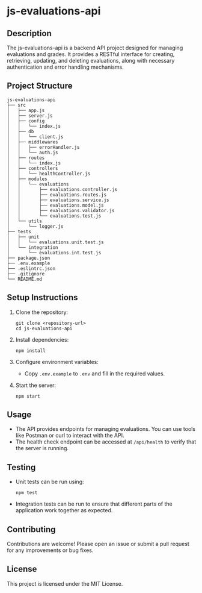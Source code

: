 # js-evaluations-api

## Description
The js-evaluations-api is a backend API project designed for managing evaluations and grades. It provides a RESTful interface for creating, retrieving, updating, and deleting evaluations, along with necessary authentication and error handling mechanisms.

## Project Structure
```
js-evaluations-api
├── src
│   ├── app.js
│   ├── server.js
│   ├── config
│   │   └── index.js
│   ├── db
│   │   └── client.js
│   ├── middlewares
│   │   ├── errorHandler.js
│   │   └── auth.js
│   ├── routes
│   │   └── index.js
│   ├── controllers
│   │   └── healthController.js
│   ├── modules
│   │   └── evaluations
│   │       ├── evaluations.controller.js
│   │       ├── evaluations.routes.js
│   │       ├── evaluations.service.js
│   │       ├── evaluations.model.js
│   │       ├── evaluations.validator.js
│   │       └── evaluations.test.js
│   └── utils
│       └── logger.js
├── tests
│   ├── unit
│   │   └── evaluations.unit.test.js
│   └── integration
│       └── evaluations.int.test.js
├── package.json
├── .env.example
├── .eslintrc.json
├── .gitignore
└── README.md
```

## Setup Instructions
1. Clone the repository:
   ```
   git clone <repository-url>
   cd js-evaluations-api
   ```

2. Install dependencies:
   ```
   npm install
   ```

3. Configure environment variables:
   - Copy `.env.example` to `.env` and fill in the required values.

4. Start the server:
   ```
   npm start
   ```

## Usage
- The API provides endpoints for managing evaluations. You can use tools like Postman or curl to interact with the API.
- The health check endpoint can be accessed at `/api/health` to verify that the server is running.

## Testing
- Unit tests can be run using:
   ```
   npm test
   ```
- Integration tests can be run to ensure that different parts of the application work together as expected.

## Contributing
Contributions are welcome! Please open an issue or submit a pull request for any improvements or bug fixes.

## License
This project is licensed under the MIT License.
